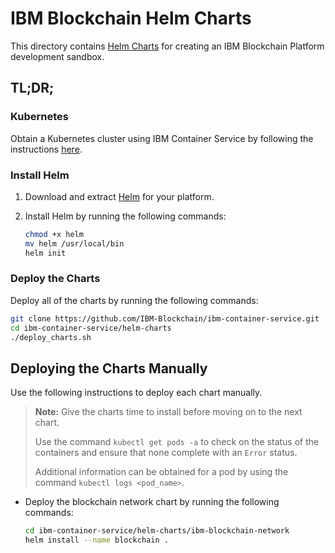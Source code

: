 # IBM Blockchain Helm Charts

This directory contains [Helm Charts](https://github.com/kubernetes/helm/blob/master/docs/charts.md) for creating an IBM Blockchain Platform development sandbox.

## TL;DR;

### Kubernetes

Obtain a Kubernetes cluster using IBM Container Service by following the instructions [here](https://ibm-blockchain.github.io/setup/).

### Install Helm

1. Download and extract [Helm](https://github.com/kubernetes/helm#install) for your platform.
2. Install Helm by running the following commands:

   ```bash
   chmod +x helm
   mv helm /usr/local/bin
   helm init
   ```

### Deploy the Charts

Deploy all of the charts by running the following commands:

```bash
git clone https://github.com/IBM-Blockchain/ibm-container-service.git
cd ibm-container-service/helm-charts
./deploy_charts.sh
```

## Deploying the Charts Manually

Use the following instructions to deploy each chart manually.

 > **Note:** Give the charts time to install before moving on to the next chart.
 >
 >Use the command `kubectl get pods -a` to check on the status of the containers and ensure that none complete with an `Error` status.  
 >
 >Additional information can be obtained for a pod by using the command `kubectl logs <pod_name>`.

* Deploy the blockchain network chart by running the following commands:

  ```bash
  cd ibm-container-service/helm-charts/ibm-blockchain-network
  helm install --name blockchain .
  ```
